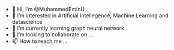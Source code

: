 - 👋 Hi, I’m @MuhammedEminU
- 👀 I’m interested in Artificial Intellegence, Machine Learning and datascience
- 🌱 I’m currently learning graph neural network
- 💞️ I’m looking to collaborate on ...
- 📫 How to reach me ...

<!---
MuhammedEminU/MuhammedEminU is a ✨ special ✨ repository because its `README.md` (this file) appears on your GitHub profile.
You can click the Preview link to take a look at your changes.
--->
